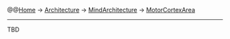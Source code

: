@@[Home](Home.md) -> [Architecture](Architecture.md) -> [MindArchitecture](MindArchitecture.md) -> [MotorCortexArea](MotorCortexArea.md)



---


TBD